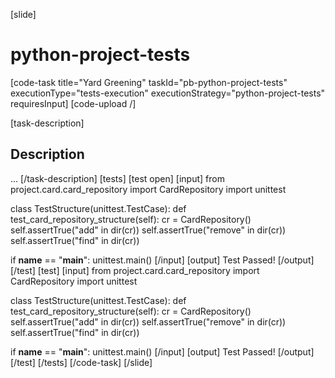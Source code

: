 [slide]
# python-project-tests

[code-task title="Yard Greening" taskId="pb-python-project-tests" executionType="tests-execution" executionStrategy="python-project-tests" requiresInput]
[code-upload /]

[task-description]
## Description

... 
[/task-description]
[tests]
[test open]
[input]
from project.card.card_repository import CardRepository
import unittest

class TestStructure(unittest.TestCase):
    def test_card_repository_structure(self):
        cr = CardRepository()
        self.assertTrue("add" in dir(cr))
        self.assertTrue("remove" in dir(cr))
        self.assertTrue("find" in dir(cr))

if __name__ == "__main__":
    unittest.main()
[/input]
[output]
Test Passed!
[/output]
[/test]
[test]
[input]
from project.card.card_repository import CardRepository
import unittest

class TestStructure(unittest.TestCase):
    def test_card_repository_structure(self):
        cr = CardRepository()
        self.assertTrue("add" in dir(cr))
        self.assertTrue("remove" in dir(cr))
        self.assertTrue("find" in dir(cr))

if __name__ == "__main__":
    unittest.main()
[/input]
[output]
Test Passed!
[/output]
[/test]
[/tests]
[/code-task]
[/slide]

